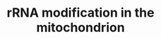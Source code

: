 ---
authors:
- ReactomeTeam
description: 'Five modified nucleotides have been detected in the 12S rRNA: 5-methylcytidine-841
  catalyzed by NSUN4, 6-dimethyladenosine-936 catalyzed by TFB1M, 6-dimethyladenosine-937
  catalyzed by TFB1M,  5-methyluridine-429, and 4-methylcytidine-839 (reviewed in
  Van Haute et al. 2015). Four modified nucleotides have been detected in 16S rRNA:
  2''-O-methylguanosine-1145 catalyzed by MRM1, 2''-O-methylguanosine-1370 catalyzed
  by RNMTL1 (MRM3), 2''-O-methyluridine-1369 catalyzed by FTSJ2 (MRM2), and pseudouridine-1397.
  2''-O-methyluridine-1369 and 2''-O-methylguanosone-1370 occur in the A-loop of rRNA
  which is located at the peptidyl transferase center of the large subunit. Here the
  modified residues play a role in interaction with the aminoacyl site of tRNA. Knockouts
  of TFB1M and NSUN4 are lethal in mice and mutations in TFB1M may be related to aminoglycoside-induced
  deafness (reviewed in Van Haute et al. 2015).  View original pathway at [http://www.reactome.org/PathwayBrowser/#DIAGRAM=6793080
  Reactome].'
last-edited: 2021-01-25
organisms:
- Homo sapiens
redirect_from:
- /index.php/Pathway:WP4099
- /instance/WP4099
schema-jsonld:
- '@context': https://schema.org/
  '@id': https://wikipathways.github.io/pathways/WP4099.html
  '@type': Dataset
  creator:
    '@type': Organization
    name: WikiPathways
  description: 'Five modified nucleotides have been detected in the 12S rRNA: 5-methylcytidine-841
    catalyzed by NSUN4, 6-dimethyladenosine-936 catalyzed by TFB1M, 6-dimethyladenosine-937
    catalyzed by TFB1M,  5-methyluridine-429, and 4-methylcytidine-839 (reviewed in
    Van Haute et al. 2015). Four modified nucleotides have been detected in 16S rRNA:
    2''-O-methylguanosine-1145 catalyzed by MRM1, 2''-O-methylguanosine-1370 catalyzed
    by RNMTL1 (MRM3), 2''-O-methyluridine-1369 catalyzed by FTSJ2 (MRM2), and pseudouridine-1397.
    2''-O-methyluridine-1369 and 2''-O-methylguanosone-1370 occur in the A-loop of
    rRNA which is located at the peptidyl transferase center of the large subunit.
    Here the modified residues play a role in interaction with the aminoacyl site
    of tRNA. Knockouts of TFB1M and NSUN4 are lethal in mice and mutations in TFB1M
    may be related to aminoglycoside-induced deafness (reviewed in Van Haute et al.
    2015).  View original pathway at [http://www.reactome.org/PathwayBrowser/#DIAGRAM=6793080
    Reactome].'
  keywords:
  - 2'-O-methylG-1370
  - FTSJ2
  - AdoHcy
  - 16S rRNA containing
  - 5-methylC-841
  - RNMTL1
  - 12S rRNA
  - 16S rRNA
  - TFB1M
  - AdoMet
  - 'NSUN4 '
  - 'MTERF4 '
  - 2'-O-methylG-1145
  - MTERF4:NSUN4
  - MRM1
  - 12S rRNA containing
  - 6-dimethylA-936,937
  - 2'-O-methylU-1369
  license: CC0
  name: rRNA modification in the mitochondrion
seo: CreativeWork
title: rRNA modification in the mitochondrion
wpid: WP4099
---